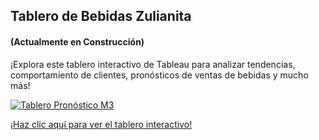 ## Tablero de Bebidas Zulianita 
#### (Actualmente en Construcción)

¡Explora este tablero interactivo de Tableau para analizar tendencias, comportamiento de clientes, pronósticos de ventas de bebidas y mucho más!

[![Tablero Pronóstico M3](https://github.com/ringoquimico/Portfolio/raw/main/04_beverages_sales_analytics/04_designs/Dashboard%20Forecast%20M3%20(Example).png)](https://public.tableau.com/shared/3NZPFQT8R?:display_count=n&:origin=viz_share_link)

[¡Haz clic aquí para ver el tablero interactivo!](https://public.tableau.com/shared/3NZPFQT8R?:display_count=n&:origin=viz_share_link)
